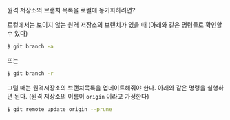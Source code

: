 원격 저장소의 브랜치 목록을 로컬에 동기화하려면?

로컬에서는 보이지 않는 원격 저장소의 브랜치가 있을 때 (아래와 같은 명령들로 확인할 수 있다) 

```bash
$ git branch -a
```

또는

```bash
$ git branch -r
```

그럴 때는 원격저장소의 브랜치목록을 업데이트해줘야 한다. 아래와 같은 명령을 실행하면 된다.
(원격 저장소의 이름이 `origin` 이라고 가정한다)

```bash
$ git remote update origin --prune
```